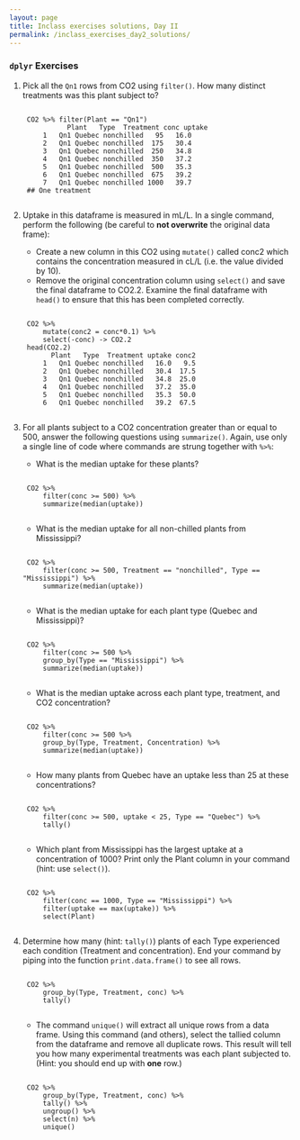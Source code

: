 ```yaml
---
layout: page
title: Inclass exercises solutions, Day II
permalink: /inclass_exercises_day2_solutions/
---
```


### `dplyr` Exercises

1. Pick all the `Qn1` rows from CO2 using `filter()`. How many distinct treatments was this plant subject to?
	<pre><code class="language-r">
	CO2 %>% filter(Plant == "Qn1")
			  Plant   Type  Treatment conc uptake
		1   Qn1 Quebec nonchilled   95   16.0
		2   Qn1 Quebec nonchilled  175   30.4
		3   Qn1 Quebec nonchilled  250   34.8
		4   Qn1 Quebec nonchilled  350   37.2
		5   Qn1 Quebec nonchilled  500   35.3
		6   Qn1 Quebec nonchilled  675   39.2
		7   Qn1 Quebec nonchilled 1000   39.7
	## One treatment
	</code></pre>


2. Uptake in this dataframe is measured in mL/L. In a single command, perform the following (be careful to **not overwrite** the original data frame):
	+ Create a new column in this CO2 using `mutate()` called conc2 which contains the concentration measured in cL/L (i.e. the value divided by 10).  
	+ Remove the original concentration column using `select()` and save the final dataframe to CO2.2. Examine the final dataframe with `head()` to ensure that this has been completed correctly.
	
	<pre><code class="language-r">
	CO2 %>% 
		mutate(conc2 = conc*0.1) %>% 
		select(-conc) -> CO2.2
	head(CO2.2)
		  Plant   Type  Treatment uptake conc2
		1   Qn1 Quebec nonchilled   16.0   9.5
		2   Qn1 Quebec nonchilled   30.4  17.5
		3   Qn1 Quebec nonchilled   34.8  25.0
		4   Qn1 Quebec nonchilled   37.2  35.0
		5   Qn1 Quebec nonchilled   35.3  50.0
		6   Qn1 Quebec nonchilled   39.2  67.5
	</code></pre>
	
	
3. For all plants subject to a CO2 concentration greater than or equal to 500, answer the following questions using `summarize()`. Again, use only a single line of code where commands are strung together with `%>%`:
	 + What is the median uptake for these plants?
	 		
	 <pre><code class="language-r">
	CO2 %>% 
		filter(conc >= 500) %>% 
		summarize(median(uptake))
	</code></pre>
			
	 + What is the median uptake for all non-chilled plants from Mississippi?
	 	 		
	 <pre><code class="language-r">
	CO2 %>% 
		filter(conc >= 500, Treatment == "nonchilled", Type == "Mississippi") %>%
		summarize(median(uptake))
	</code></pre>
		
		
	 + What is the median uptake for each plant type (Quebec and Mississippi)?
	 
	 <pre><code class="language-r">
	CO2 %>% 
		filter(conc >= 500 %>% 
		group_by(Type == "Mississippi") %>% 
		summarize(median(uptake))
	</code></pre>
	
	 + What is the median uptake across each plant type, treatment, and CO2 concentration?
	 
	<pre><code class="language-r">
	CO2 %>% 
		filter(conc >= 500 %>% 
		group_by(Type, Treatment, Concentration) %>% 
		summarize(median(uptake))	
	</code></pre>
	
	 + How many plants from Quebec have an uptake less than 25 at these concentrations?
	 
	<pre><code class="language-r">
	CO2 %>% 
		filter(conc >= 500, uptake < 25, Type == "Quebec") %>%
		tally()
	</code></pre>
	
	
	 + Which plant from Mississippi has the largest uptake at a concentration of 1000? Print only the Plant column in your command (hint: use `select()`).

	<pre><code class="language-r">
	CO2 %>% 
		filter(conc == 1000, Type == "Mississippi") %>%
		filter(uptake == max(uptake)) %>% 
		select(Plant)
	</code></pre>

4. Determine how many (hint: `tally()`) plants of each Type experienced each condition (Treatment and concentration). End your command by piping into the function `print.data.frame()` to see all rows. 

	<pre><code class="language-r">
	CO2 %>% 
		group_by(Type, Treatment, conc) %>%
		tally()
	</code></pre>

	+ The command `unique()` will extract all unique rows from a data frame. Using this command (and others), select the tallied column from the dataframe and remove all duplicate rows. This result will tell you how many experimental treatments was each plant subjected to. (Hint: you should end up with **one** row.)

	<pre><code class="language-r">
	CO2 %>% 
		group_by(Type, Treatment, conc) %>%
		tally() %>%
		ungroup() %>%
		select(n) %>%
		unique()
	</code></pre>
	 
